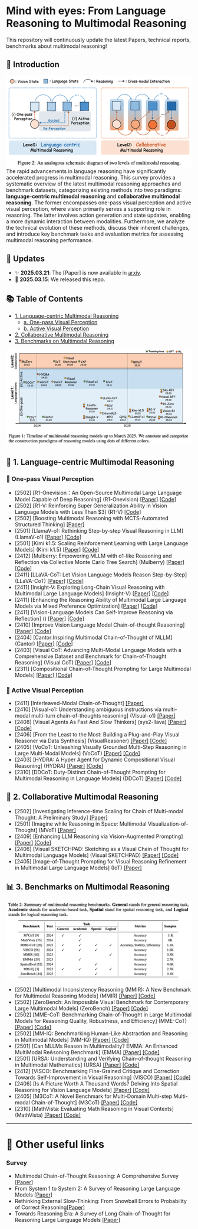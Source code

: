 # Mind with eyes: From Language Reasoning to Multimodal Reasoning

This repository will continuously update the latest Papers, technical reports, benchmarks about multimodal reasoning!

## 🎇 Introduction
![](assets/Overview.jpg)
The rapid advancements in language reasoning have significantly accelerated progress in multimodal reasoning. This survey provides a systematic overview of the latest multimodal reasoning approaches and benchmark datasets, categorizing existing methods into two paradigms: **language-centric multimodal reasoning** and **collaborative multimodal reasoning**. The former encompasses one-pass visual perception and active visual perception, where vision primarily serves a supporting role in reasoning. The latter involves action generation and state updates, enabling a more dynamic interaction between modalities. Furthermore, we analyze the technical evolution of these methods, discuss their inherent challenges, and introduce key benchmark tasks and evaluation metrics for assessing multimodal reasoning performance.

## 📢 Updates

- ✨ **2025.03.21**: The [Paper] is now available in [arxiv]().
- 🚀 **2025.03.15**: We released this repo.

## 📚 Table of Contents
- [1. Language-centric Multimodal Reasoning](#1-language-centric-multimodal-reasoning)
  - [a. One-pass Visual Perception](#a-one-pass-visual-perception)
  - [b. Active Visual Perception](#b-active-visual-perception)
- [2. Collaborative Multimodal Reasoning](#2-collaborative-multimodal-reasoning)
- [3. Benchmarks on Multimodal Reasoning](#3-benchmarks-on-multimodal-reasoning)

![](assets/Survey.jpg)

## 📖  1. Language-centric Multimodal Reasoning

### 📝  One-pass Visual Perception
* [2502] [R1-Onevision：An Open-Source Multimodal Large Language Model Capable of Deep Reasoning] (R1-Onevision) [[Paper]](https://yangyi-vai.notion.site/r1-onevision) [[Code]](https://github.com/Fancy-MLLM/R1-Onevision)
* [2502] [R1-V: Reinforcing Super Generalization Ability in Vision Language Models with Less Than $3] (R1-V) [[Code]](https://github.com/Deep-Agent/R1-V)
* [2502] [Boosting Multimodal Reasoning with MCTS-Automated Structured Thinking] [[Paper]](https://arxiv.org/abs/2502.02339)
* [2501] [LlamaV-o1: Rethinking Step-by-step Visual Reasoning in LLM] (LlamaV-o1) [[Paper]](https://arxiv.org/abs/2501.06186) [[Code]](https://github.com/mbzuai-oryx/LlamaV-o1)
* [2501] [Kimi k1.5: Scaling Reinforcement Learning with Large Language Models] (Kimi k1.5) [[Paper]](https://arxiv.org/abs/2501.12599) [[Code]](https://github.com/moonshotai/kimi-k1.5)
* [2412] [Mulberry: Empowering MLLM with o1-like Reasoning and Reflection via Collective Monte Carlo Tree Search] (Mulberry) [[Paper]](https://arxiv.org/abs/2412.18319) [[Code]](https://github.com/HJYao00/Mulberry)
* [2411] [LLaVA-CoT: Let Vision Language Models Reason Step-by-Step] (LLaVA-CoT) [[Paper]](https://arxiv.org/abs/2411.10440) [[Code]](https://github.com/PKU-YuanGroup/LLaVA-CoT)
* [2411] [Insight-V: Exploring Long-Chain Visual Reasoning with Multimodal Large Language Models] (Insight-V) [[Paper]](https://arxiv.org/abs/2411.14432) [[Code]](https://github.com/dongyh20/Insight-V)
* [2411] [Enhancing the Reasoning Ability of Multimodal Large Language Models via Mixed Preference Optimization] [[Paper]](https://arxiv.org/abs/2411.10442) [[Code]](https://github.com/OpenGVLab/InternVL/tree/main/internvl_chat/shell/internvl2.0_mpo)
* [2411] [Vision-Language Models Can Self-Improve Reasoning via Reflection] () [[Paper]](https://arxiv.org/abs/2411.00855) [[Code]](https://github.com/njucckevin/MM-Self-Improve)
* [2410] [Improve Vision Language Model Chain-of-thought Reasoning] [[Paper]](https://arxiv.org/abs/2410.16198) [[Code]](https://github.com/riflezhang/llava-reasoner-dpo)
* [2404] [Cantor:Inspiring Multimodal Chain-of-Thought of MLLM] (Cantor) [[Paper]](https://arxiv.org/abs/2404.16033) [[Code]](https://github.com/ggg0919/cantor)
* [2403] [Visual CoT: Advancing Multi-Modal Language Models  with a Comprehensive Dataset and Benchmark for Chain-of-Thought Reasoning] (Visual CoT) [[Paper]](https://arxiv.org/abs/2403.16999) [[Code]](https://github.com/deepcs233/Visual-CoT)
* [2311] [Compositional Chain-of-Thought Prompting for Large Multimodal Models] [[Paper]](https://arxiv.org/abs/2311.17076) [[Code]](https://github.com/chancharikmitra/ccot)

### 📝  Active Visual Perception
* [2411] [Interleaved-Modal Chain-of-Thought] [[Paper]](https://arxiv.org/abs/2411.19488)
* [2410] [Visual-o1: Understanding ambiguous instructions via multi-modal multi-turn chain-of-thoughts reasoning] (Visual-o1) [[Paper]](https://arxiv.org/abs/2410.03321)
* [2408] [Visual Agents As Fast And Slow Thinkers] (sys2-llava) [[Paper]](https://arxiv.org/abs/2408.08862) [[Code]](https://github.com/guangyans/sys2-llava)
* [2406] [From the Least to the Most: Building a Plug-and-Play Visual Reasoner via  Data Synthesis] (VisualReasoner) [[Paper]](https://arxiv.org/abs/2406.19934) [[Code]](https://github.com/steven-ccq/VisualReasoner)
* [2405] [VoCoT: Unleashing Visually Grounded Multi-Step Reasoning in Large Multi-Modal Models] (VoCoT) [[Paper]](https://arxiv.org/abs/2405.16919) [[Code]](https://github.com/RupertLuo/VoCoT)
* [2403] [HYDRA: A Hyper Agent for Dynamic Compositional Visual Reasoning] (HYDRA) [[Paper]](https://www.ecva.net/[Paper]s/eccv_2024/[Paper]s_ECCV/[Paper]s/03012.pdf) [[Code]](https://github.com/ControlNet/HYDRA)
* [2310] [DDCoT: Duty-Distinct Chain-of-Thought Prompting for Multimodal Reasoning in Language Models] (DDCoT) [[Paper]](https://arxiv.org/abs/2310.16436) [[Code]](https://github.com/SooLab/DDCOT)

## 🚀  2. Collaborative Multimodal Reasoning
* [2502] [Investigating Inference-time Scaling for Chain of Multi-modal Thought: A Preliminary Study] [[Paper]](https://arxiv.org/abs/2502.11514)
* [2501] [Imagine while Reasoning in Space: Multimodal Visualization-of-Thought] (MVoT) [[Paper]](https://arxiv.org/abs/2501.07542)
* [2409] [Enhancing LLM Reasoning via Vision-Augmented Prompting] [[Paper]](https://arxiv.org/html/2409.13980v1) [[Code]](https://cvr-llm.github.io/)
* [2406] [Visual SKETCHPAD: Sketching as a Visual Chain of Thought for Multimodal Language Models] (Visual SKETCHPAD) [[Paper]](https://arxiv.org/abs/2406.09403) [[Code]](https://github.com/Yushi-Hu/VisualSketchpad)
* [2405] [Image-of-Thought Prompting for Visual Reasoning Refinement in Multimodal Large Language Models] (IoT) [[Paper]](https://arxiv.org/abs/2405.13872)

## 📊  3. Benchmarks on Multimodal Reasoning
![](assets/Benchmark.jpg)
* [2502] [Multimodal Inconsistency Reasoning (MMIR): A New Benchmark for Multimodal Reasoning Models] (MMIR) [[Paper]](https://arxiv.org/abs/2502.16033) [[Code]](https://github.com/eric-ai-lab/MMIR)
* [2502] [ZeroBench: An Impossible Visual Benchmark for Contemporary Large Multimodal Models] (ZeroBench) [[Paper]](https://arxiv.org/abs/2502.09696) [[Code]](https://github.com/jonathan-roberts1/zerobench)
* [2502] [MME-CoT: Benchmarking Chain-of-Thought in Large Multimodal Models for Reasoning Quality, Robustness, and Efficiency] (MME-CoT) [[Paper]](https://arxiv.org/abs/2502.09621) [[Code]](https://github.com/CaraJ7/MME-CoT)
* [2502] [MM-IQ: Benchmarking Human-Like Abstraction and Reasoning in Multimodal Models] (MM-IQ) [[Paper]](https://arxiv.org/abs/2502.00698) [[Code]](https://github.com/AceCHQ/MMIQ)
* [2501] [Can MLLMs Reason in Multimodality? EMMA: An Enhanced MultiModal ReAsoning Benchmark] (EMMA) [[Paper]](https://arxiv.org/abs/2501.05444) [[Code]](https://github.com/hychaochao/EMMA)
* [2501] [URSA: Understanding and Verifying Chain-of-thought Reasoning in Multimodal Mathematics] (URSA) [[Paper]](https://arxiv.org/abs/2501.04686) [[Code]](https://github.com/URSA-MATH/URSA-MATH)
* [2412] [VISCO: Benchmarking Fine-Grained Critique and Correction Towards Self-Improvement in Visual Reasoning] (VISCO) [[Paper]](https://arxiv.org/abs/2412.02172) [[Code]](https://github.com/PlusLabNLP/VISCO)
* [2406] [Is A Picture Worth A Thousand Words? Delving Into Spatial Reasoning for Vision Language Models] [[Paper]](https://arxiv.org/abs/2406.14852) [[Code]](https://github.com/jiayuww/SpatialEval)
* [2405] [M3CoT: A Novel Benchmark for Multi-Domain Multi-step Multi-modal Chain-of-Thought] (M3CoT) [[Paper]](https://arxiv.org/abs/2405.16473) [[Code]](https://github.com/LightChen233/M3CoT)
* [2310] [MathVista: Evaluating Math Reasoning in Visual Contexts] (MathVista) [[Paper]](https://arxiv.org/abs/2310.02255) [[Code]](https://github.com/lupantech/MathVista)

---
# 🔗 Other useful links
### Survey
- Multimodal Chain-of-Thought Reasoning: A Comprehensive Survey [[Paper]](https://arxiv.org/pdf/2503.12605)
- From System 1 to System 2: A Survey of Reasoning Large Language Models [[Paper]](https://arxiv.org/abs/2502.17419)
- Rethinking External Slow-Thinking: From Snowball Errors to Probability of Correct Reasoning[[Paper]](https://arxiv.org/abs/2501.15602)
- Towards Reasoning Era: A Survey of Long Chain-of-Thought for Reasoning Large Language Models [[Paper]](https://arxiv.org/abs/2503.09567)
